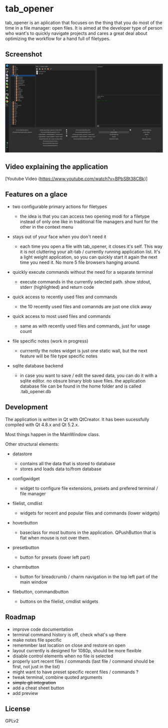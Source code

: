 tab\_opener
==========

tab\_opener is an aplication that focuses on the thing that you do most of the
time in a file manager: open files. It is aimed at the developer type of person
who want's to quickly navigate projects and cares a great deal about optimizing
the workflow for a hand full of filetypes.


Screenshot
----------

![Alt text](/snapshot1.jpg?raw=true "Optional Title")


Video explaining the application
--------------------------------

[Youtube Video (https://www.youtube.com/watch?v=BPbSBt38CBk)]

Features on a glace
-------------------

* two configurable primary actions for filetypes

  * the idea is that you can access two opening modi for a filetype instead of
	only one like in traditional file managers and hunt for the other in the
	context menu

* stays out of your face when you don't need it

  * each time you open a file with tab\_opener, it closes it's self. This way it
	is not cluttering your alt-tab / currently running application list. It's a
	light weight application, so you can quickly start it again the next time
	you need it. No more 5 file browsers hanging around.

* quickly execute commands without the need for a separate terminal

  * execute commands in the currently selected path. show stdout, stderr
	(highlighted) and return code

* quick access to recently used files and commands

  * the 10 recently used files and comannds are just one click away

* quick access to most used files and commands

  * same as with recently used files and commands, just for usage count

* file specific notes (work in progress)

  * currrently the notes widget is just one static wall, but the next feature
	will be file type specific notes

* sqlite database backend

  * in case you want to save / edit the saved data, you can do it with a sqlite
	editor. no obsure binary blob save files. the application database file can
	be found in the home folder and is called .tab_opener.db


Development
-----------

The application is written in Qt with QtCreator. It has been sucessfully
compiled with Qt 4.8.x and Qt 5.2.x.

Most things happen in the MainWindow class.

Other structural elements:

* datastore

  * contains all the data that is stored to database
  * stores and loads data to/from database

* configwidget

  * widget to configure file extensions, presets and prefered terminal / file
	manager

* filelist, cmdlist

  * widgets for recent and popular files and commands (lower widgets)

* hoverbutton

  * baseclass for most buttons in the application. QPushButton that is flat when
	mouse is not over them.

* presetbutton

  * button for presets (lower left part)

* charmbutton

  * button for breadcrumb / charm navigation in the top left part of the main
	window

* filebutton, commandbutton

  * buttons on the filelist, cmdlist widgets


Roadmap
-------

* improve code documentation
* terminal command history is off, check what's up there
* make notes file specific
* rememmber last location on close and restore on open
* layout currently is designed for 1080p, should be more flexible
* disable control elements when no file is selected
* properly sort recent files / commands (last file / command should be first,
  not just in the list)
* might want to have preset specific recent files / commands ?
* tweak terminal, combine quoted arguments
* ~~simple git integration~~
* add a cheat sheet button
* add preview


License
-------

GPLv2

